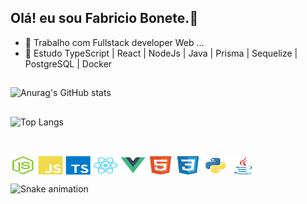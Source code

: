 ## Olá! eu sou Fabricio Bonete.👋

- 🔭 Trabalho com Fullstack developer Web ...
- 🌱 Estudo TypeScript | React | NodeJs | Java | Prisma | Sequelize | PostgreSQL | Docker

## 

![Anurag's GitHub stats](https://github-readme-stats.vercel.app/api?username=moreiraKenpachi&show_icons=true&theme=transparent)
##
![Top Langs](https://github-readme-stats.vercel.app/api/top-langs/?username=moreiraKenpachi&langs_count=8&theme=transparent)
##
<div style="display: inline_block"><br>
  <img align="center" alt="Fabi-Node" height="30" width="40" src="https://raw.githubusercontent.com/devicons/devicon/master/icons/nodejs/nodejs-plain.svg">
  <img align="center" alt="Fabi-Js" height="30" width="40" src="https://raw.githubusercontent.com/devicons/devicon/master/icons/javascript/javascript-plain.svg">
  <img align="center" alt="Fabi-Ts" height="30" width="40" src="https://raw.githubusercontent.com/devicons/devicon/master/icons/typescript/typescript-plain.svg">
  <img align="center" alt="Fabi-React" height="30" width="40" src="https://raw.githubusercontent.com/devicons/devicon/master/icons/react/react-original.svg">
  <img align="center" alt="Fabi-Vue" height="30" width="40" src="https://raw.githubusercontent.com/devicons/devicon/master/icons/vuejs/vuejs-original.svg">
  <img align="center" alt="Fabi-HTML" height="30" width="40" src="https://raw.githubusercontent.com/devicons/devicon/master/icons/html5/html5-original.svg">
  <img align="center" alt="Fabi-CSS" height="30" width="40" src="https://raw.githubusercontent.com/devicons/devicon/master/icons/css3/css3-original.svg">
  <img align="center" alt="Fabi-Python" height="30" width="40" src="https://raw.githubusercontent.com/devicons/devicon/master/icons/python/python-original.svg">
  <img align="center" alt="Fabi-Java" height="30" width="40" src="https://raw.githubusercontent.com/devicons/devicon/master/icons/java/java-original.svg">
</div>




![Snake animation](https://github.com/moreiraKenpachi/moreiraKenpachi/blob/output/github-contribution-grid-snake.svg)

